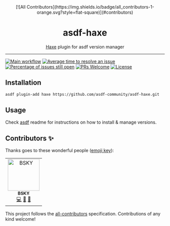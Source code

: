 <div align="center">
[![All Contributors](https://img.shields.io/badge/all_contributors-1-orange.svg?style=flat-square)](#contributors)
<h1>asdf-haxe</h1>
<span><a href="https://haxe.org">Haxe</a> plugin for asdf version manager</span>
</div>
<hr />

[![Main workflow](https://github.com/asdf-community/asdf-haxe/workflows/Main%20workflow/badge.svg)](https://github.com/asdf-community/asdf-haxe/actions)
[![Average time to resolve an issue](https://isitmaintained.com/badge/resolution/asdf-community/asdf-haxe.svg)](https://isitmaintained.com/project/asdf-community/asdf-haxe "Average time to resolve an issue")
[![Percentage of issues still open](https://isitmaintained.com/badge/open/asdf-community/asdf-haxe.svg)](https://isitmaintained.com/project/asdf-community/asdf-haxe "Percentage of issues still open")
[![PRs Welcome](https://img.shields.io/badge/PRs-welcome-brightgreen.svg)](http://makeapullrequest.com)
[![License](https://img.shields.io/github/license/asdf-community/asdf-haxe?color=brightgreen)](https://github.com/asdf-community/asdf-haxe/blob/master/LICENSE)

## Installation

```bash
asdf plugin-add haxe https://github.com/asdf-community/asdf-haxe.git
```

## Usage

Check [asdf](https://github.com/asdf-vm/asdf) readme for instructions on how to
install & manage versions.

## Contributors ✨

Thanks goes to these wonderful people ([emoji key](https://allcontributors.org/docs/en/emoji-key)):

<!-- ALL-CONTRIBUTORS-LIST:START - Do not remove or modify this section -->
<!-- prettier-ignore -->
<table>
  <tr>
    <td align="center"><a href="https://bsky.moe"><img src="https://avatars3.githubusercontent.com/u/38746192?v=4" width="100px;" alt="BSKY"/><br /><sub><b>BSKY</b></sub></a><br /><a href="https://github.com/asdf-community/asdf-haxe/commits?author=imbsky" title="Code">💻</a> <a href="https://github.com/asdf-community/asdf-haxe/commits?author=imbsky" title="Documentation">📖</a> <a href="#maintenance-imbsky" title="Maintenance">🚧</a></td>
  </tr>
</table>

<!-- ALL-CONTRIBUTORS-LIST:END -->

This project follows the [all-contributors](https://github.com/all-contributors/all-contributors) specification. Contributions of any kind welcome!